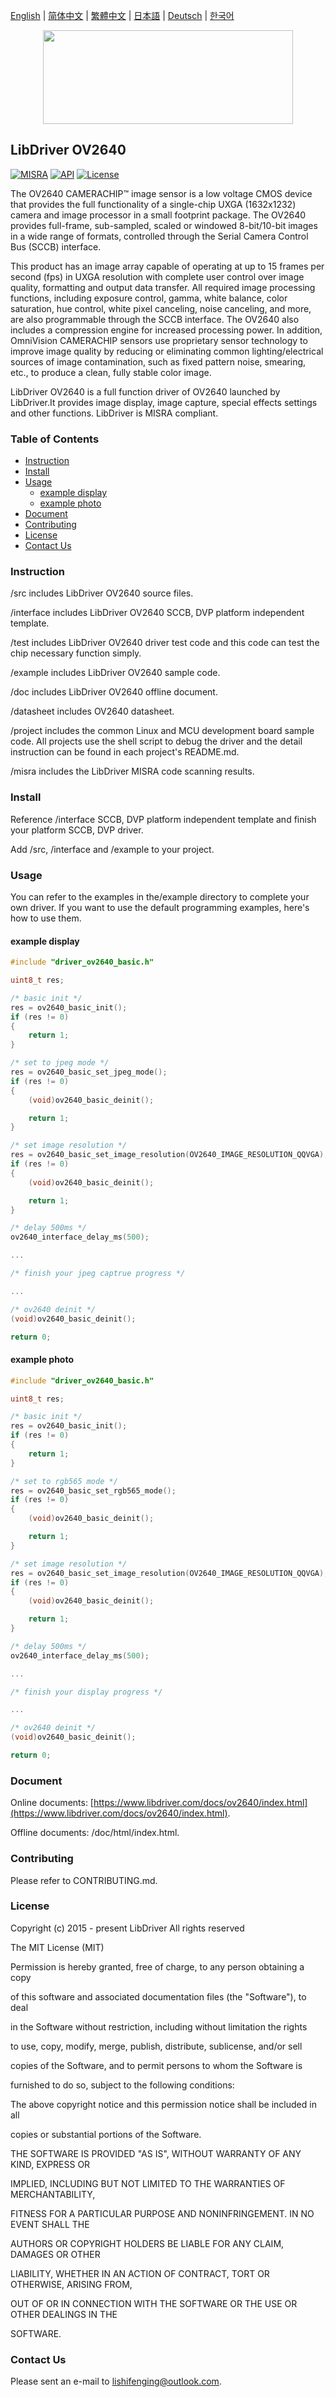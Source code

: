 [English](/README.md) | [ 简体中文](/README_zh-Hans.md) | [繁體中文](/README_zh-Hant.md) | [日本語](/README_ja.md) | [Deutsch](/README_de.md) | [한국어](/README_ko.md)

<div align=center>
<img src="/doc/image/logo.svg" width="400" height="150"/>
</div>

## LibDriver OV2640

[![MISRA](https://img.shields.io/badge/misra-compliant-brightgreen.svg)](/misra/README.md) [![API](https://img.shields.io/badge/api-reference-blue.svg)](https://www.libdriver.com/docs/ov2640/index.html) [![License](https://img.shields.io/badge/license-MIT-brightgreen.svg)](/LICENSE)

The OV2640 CAMERACHIP™ image sensor is a low voltage CMOS device that provides the full functionality of a single-chip UXGA (1632x1232) camera and image processor in a small footprint package. The OV2640 provides full-frame, sub-sampled, scaled or windowed 8-bit/10-bit images in a wide range of formats, controlled through the Serial Camera Control Bus (SCCB) interface. 

This product has an image array capable of operating at up to 15 frames per second (fps) in UXGA resolution with complete user control over image quality, formatting and output data transfer. All required image processing functions, including exposure control, gamma, white balance, color saturation, hue control, white pixel canceling, noise canceling, and more, are also programmable through the SCCB interface. The OV2640 also includes a compression engine for increased processing power. In addition, OmniVision CAMERACHIP sensors use proprietary sensor technology to improve image quality by reducing or eliminating common lighting/electrical sources of image contamination, such as fixed pattern noise, smearing, etc., to produce a clean, fully stable color image.

LibDriver OV2640 is a full function driver of OV2640 launched by LibDriver.It provides image display, image capture, special effects settings and other functions. LibDriver is MISRA compliant.

### Table of Contents

  - [Instruction](#Instruction)
  - [Install](#Install)
  - [Usage](#Usage)
    - [example display](#example-display)
    - [example photo](#example-photo)
  - [Document](#Document)
  - [Contributing](#Contributing)
  - [License](#License)
  - [Contact Us](#Contact-Us)

### Instruction

/src includes LibDriver OV2640 source files.

/interface includes LibDriver OV2640 SCCB, DVP platform independent template.

/test includes LibDriver OV2640 driver test code and this code can test the chip necessary function simply.

/example includes LibDriver OV2640 sample code.

/doc includes LibDriver OV2640 offline document.

/datasheet includes OV2640 datasheet.

/project includes the common Linux and MCU development board sample code. All projects use the shell script to debug the driver and the detail instruction can be found in each project's README.md.

/misra includes the LibDriver MISRA code scanning results.

### Install

Reference /interface SCCB, DVP platform independent template and finish your platform SCCB, DVP driver.

Add /src, /interface and /example to your project.

### Usage

You can refer to the examples in the/example directory to complete your own driver. If you want to use the default programming examples, here's how to use them.

#### example display

```C
#include "driver_ov2640_basic.h"

uint8_t res;

/* basic init */
res = ov2640_basic_init();
if (res != 0)
{
    return 1;
}

/* set to jpeg mode */
res = ov2640_basic_set_jpeg_mode();
if (res != 0)
{
    (void)ov2640_basic_deinit();

    return 1;
}

/* set image resolution */
res = ov2640_basic_set_image_resolution(OV2640_IMAGE_RESOLUTION_QQVGA);
if (res != 0)
{
    (void)ov2640_basic_deinit();

    return 1;
}

/* delay 500ms */
ov2640_interface_delay_ms(500);

...

/* finish your jpeg captrue progress */    

...

/* ov2640 deinit */
(void)ov2640_basic_deinit();

return 0;
```

#### example photo

```C
#include "driver_ov2640_basic.h"

uint8_t res;

/* basic init */
res = ov2640_basic_init();
if (res != 0)
{
    return 1;
}

/* set to rgb565 mode */
res = ov2640_basic_set_rgb565_mode();
if (res != 0)
{
    (void)ov2640_basic_deinit();

    return 1;
}

/* set image resolution */
res = ov2640_basic_set_image_resolution(OV2640_IMAGE_RESOLUTION_QQVGA);
if (res != 0)
{
    (void)ov2640_basic_deinit();

    return 1;
}

/* delay 500ms */
ov2640_interface_delay_ms(500);

...

/* finish your display progress */    

...

/* ov2640 deinit */
(void)ov2640_basic_deinit();

return 0;
```

### Document

Online documents: [https://www.libdriver.com/docs/ov2640/index.html](https://www.libdriver.com/docs/ov2640/index.html).

Offline documents: /doc/html/index.html.

### Contributing

Please refer to CONTRIBUTING.md.

### License

Copyright (c) 2015 - present LibDriver All rights reserved



The MIT License (MIT) 



Permission is hereby granted, free of charge, to any person obtaining a copy

of this software and associated documentation files (the "Software"), to deal

in the Software without restriction, including without limitation the rights

to use, copy, modify, merge, publish, distribute, sublicense, and/or sell

copies of the Software, and to permit persons to whom the Software is

furnished to do so, subject to the following conditions: 



The above copyright notice and this permission notice shall be included in all

copies or substantial portions of the Software. 



THE SOFTWARE IS PROVIDED "AS IS", WITHOUT WARRANTY OF ANY KIND, EXPRESS OR

IMPLIED, INCLUDING BUT NOT LIMITED TO THE WARRANTIES OF MERCHANTABILITY,

FITNESS FOR A PARTICULAR PURPOSE AND NONINFRINGEMENT. IN NO EVENT SHALL THE

AUTHORS OR COPYRIGHT HOLDERS BE LIABLE FOR ANY CLAIM, DAMAGES OR OTHER

LIABILITY, WHETHER IN AN ACTION OF CONTRACT, TORT OR OTHERWISE, ARISING FROM,

OUT OF OR IN CONNECTION WITH THE SOFTWARE OR THE USE OR OTHER DEALINGS IN THE

SOFTWARE. 

### Contact Us

Please sent an e-mail to lishifenging@outlook.com.
